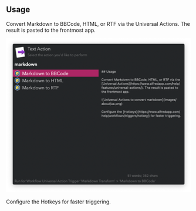 ## Usage

Convert Markdown to BBCode, HTML, or RTF via the Universal Actions. The result is pasted to the frontmost app.

![Universal Actions to convert markdown](images/ua.png)

Configure the Hotkeys for faster triggering.
